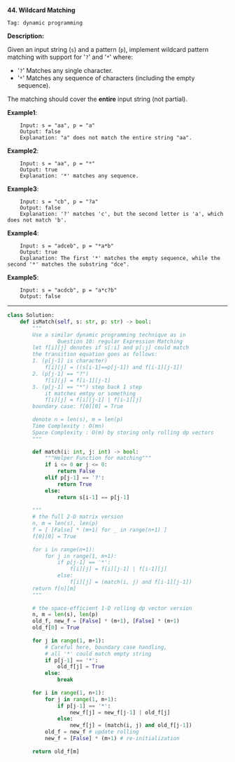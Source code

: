**44. Wildcard Matching**

```Tag: dynamic programming```

**Description:**

Given an input string (```s```) and a pattern (```p```), implement wildcard pattern matching with support for '```?```' and '```*```' where:

+ '```?```' Matches any single character.
+ '```*```' Matches any sequence of characters (including the empty sequence).

The matching should cover the **entire** input string (not partial).

**Example1**:

        Input: s = "aa", p = "a"
        Output: false
        Explanation: "a" does not match the entire string "aa".
        
**Example2**:

        Input: s = "aa", p = "*"
        Output: true
        Explanation: '*' matches any sequence.
        
**Example3**:

        Input: s = "cb", p = "?a"
        Output: false
        Explanation: '?' matches 'c', but the second letter is 'a', which does not match 'b'.

**Example4**:

        Input: s = "adceb", p = "*a*b"
        Output: true
        Explanation: The first '*' matches the empty sequence, while the second '*' matches the substring "dce".

**Example5**:

        Input: s = "acdcb", p = "a*c?b"
        Output: false

-----------

```python
class Solution:
    def isMatch(self, s: str, p: str) -> bool:
        """
        Use a similar dynamic programming technique as in 
                Question 10: regular Expression Matching
        let f[i][j] denotes if s[:i] and p[:j] could match
        the transition equation goes as follows:
        1. (p[j-1] is character)
            f[i][j] = ((s[i-1]==p[j-1]) and f[i-1][j-1])
        2. (p[j-1] == "?")
            f[i][j] = f[i-1][j-1]
        3. (p[j-1] == "*") step back 1 step
            it matches emtpy or something
            f[i][j] = f[i][j-1] | f[i-1][j]
        boundary case: f[0][0] = True
        
        denote n = len(s), m = len(p)
        Time Complexity : O(mn)
        Space Complexity : O(m) by storing only rolling dp vectors
        """

        def match(i: int, j: int) -> bool:
            """Helper Function for matching"""
            if i <= 0 or j <= 0:
                return False
            elif p[j-1] == '?':
                return True
            else:
                return s[i-1] == p[j-1]
            
        """
        # the full 2-D matrix version
        n, m = len(s), len(p)
        f = [ [False] * (m+1) for _ in range(n+1) ]
        f[0][0] = True
        
        for i in range(n+1):
            for j in range(1, m+1):
                if p[j-1] == '*':
                    f[i][j] = f[i][j-1] | f[i-1][j]
                else:
                    f[i][j] = (match(i, j) and f[i-1][j-1])
        return f[n][m]
        """
        
        # the space-efficient 1-D rolling dp vector version
        n, m = len(s), len(p)
        old_f, new_f = [False] * (m+1), [False] * (m+1)
        old_f[0] = True
        
        for j in range(1, m+1):
            # Careful here, boundary case handling, 
            # all '*' could match empty string
            if p[j-1] == '*':
                old_f[j] = True
            else:
                break
                
        for i in range(1, n+1):
            for j in range(1, m+1):
                if p[j-1] == '*':
                    new_f[j] = new_f[j-1] | old_f[j]
                else:
                    new_f[j] = (match(i, j) and old_f[j-1])
            old_f = new_f # update rolling
            new_f = [False] * (m+1) # re-initialization
            
        return old_f[m]
```
